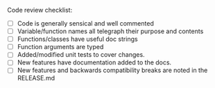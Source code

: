 Code review checklist:

- [ ] Code is generally sensical and well commented
- [ ] Variable/function names all telegraph their purpose and contents
- [ ] Functions/classes have useful doc strings
- [ ] Function arguments are typed
- [ ] Added/modified unit tests to cover changes.
- [ ] New features have documentation added to the docs.
- [ ] New features and backwards compatibility breaks are noted in the RELEASE.md
